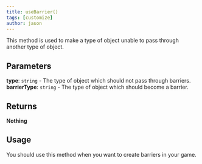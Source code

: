 ```yaml
---
title: useBarrier()
tags: [customize]
author: jason
---
```

This method is used to make a type of object unable to pass through another type of object.
## Parameters
**type**: `string` - The type of object which should not pass through barriers.
**barrierType**: `string` - The type of object which should become a barrier.
## Returns
**Nothing**
## Usage
You should use this method when you want to create barriers in your game.
